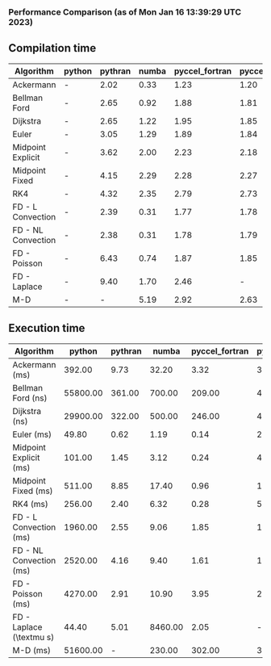### Performance Comparison (as of Mon Jan 16 13:39:29 UTC 2023)
## Compilation time
Algorithm                 | python                    | pythran                   | numba                     | pyccel_fortran            | pyccel_c                 
------------------------- | ------------------------- | ------------------------- | ------------------------- | ------------------------- | -------------------------
Ackermann                 | -                         | 2.02                      | 0.33                      | 1.23                      | 1.20                     
Bellman Ford              | -                         | 2.65                      | 0.92                      | 1.88                      | 1.81                     
Dijkstra                  | -                         | 2.65                      | 1.22                      | 1.95                      | 1.85                     
Euler                     | -                         | 3.05                      | 1.29                      | 1.89                      | 1.84                     
Midpoint Explicit         | -                         | 3.62                      | 2.00                      | 2.23                      | 2.18                     
Midpoint Fixed            | -                         | 4.15                      | 2.29                      | 2.28                      | 2.27                     
RK4                       | -                         | 4.32                      | 2.35                      | 2.79                      | 2.73                     
FD - L Convection         | -                         | 2.39                      | 0.31                      | 1.77                      | 1.78                     
FD - NL Convection        | -                         | 2.38                      | 0.31                      | 1.78                      | 1.79                     
FD - Poisson              | -                         | 6.43                      | 0.74                      | 1.87                      | 1.85                     
FD - Laplace              | -                         | 9.40                      | 1.70                      | 2.46                      | -                        
M-D                       | -                         | -                         | 5.19                      | 2.92                      | 2.63                     

## Execution time
Algorithm                 | python                    | pythran                   | numba                     | pyccel_fortran            | pyccel_c                 
------------------------- | ------------------------- | ------------------------- | ------------------------- | ------------------------- | -------------------------
Ackermann (ms)            | 392.00                    | 9.73                      | 32.20                     | 3.32                      | 3.26                     
Bellman Ford (ns)         | 55800.00                  | 361.00                    | 700.00                    | 209.00                    | 483.00                   
Dijkstra (ns)             | 29900.00                  | 322.00                    | 500.00                    | 246.00                    | 461.00                   
Euler (ms)                | 49.80                     | 0.62                      | 1.19                      | 0.14                      | 2.65                     
Midpoint Explicit (ms)    | 101.00                    | 1.45                      | 3.12                      | 0.24                      | 4.63                     
Midpoint Fixed (ms)       | 511.00                    | 8.85                      | 17.40                     | 0.96                      | 19.80                    
RK4 (ms)                  | 256.00                    | 2.40                      | 6.32                      | 0.28                      | 5.46                     
FD - L Convection (ms)    | 1960.00                   | 2.55                      | 9.06                      | 1.85                      | 1.81                     
FD - NL Convection (ms)   | 2520.00                   | 4.16                      | 9.40                      | 1.61                      | 1.57                     
FD - Poisson (ms)         | 4270.00                   | 2.91                      | 10.90                     | 3.95                      | 2.04                     
FD - Laplace (\textmu s)  | 44.40                     | 5.01                      | 8460.00                   | 2.05                      | -                        
M-D (ms)                  | 51600.00                  | -                         | 230.00                    | 302.00                    | 304.00                   
